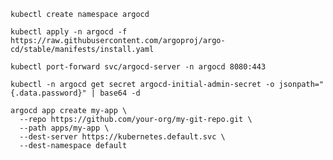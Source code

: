 ```kubectl create namespace argocd```

```kubectl apply -n argocd -f https://raw.githubusercontent.com/argoproj/argo-cd/stable/manifests/install.yaml```


```kubectl port-forward svc/argocd-server -n argocd 8080:443```

```kubectl -n argocd get secret argocd-initial-admin-secret -o jsonpath="{.data.password}" | base64 -d```

```
argocd app create my-app \
  --repo https://github.com/your-org/my-git-repo.git \
  --path apps/my-app \
  --dest-server https://kubernetes.default.svc \
  --dest-namespace default
```
